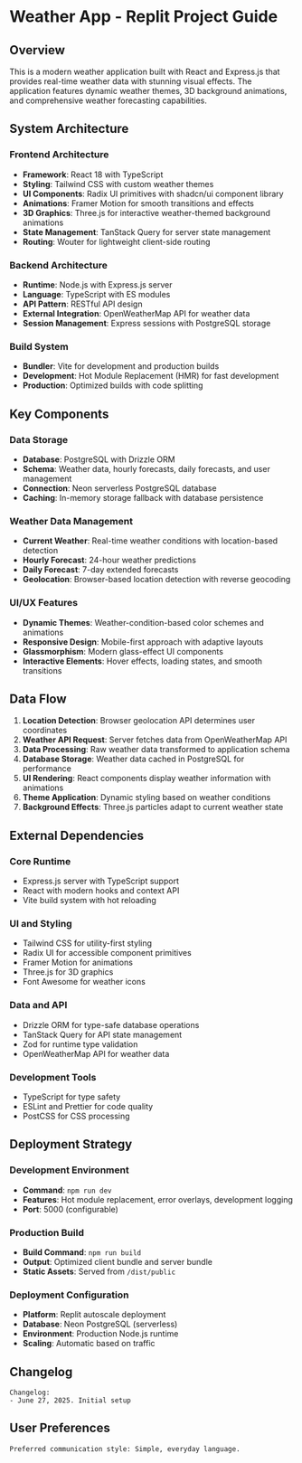 # Weather App - Replit Project Guide

## Overview

This is a modern weather application built with React and Express.js that provides real-time weather data with stunning visual effects. The application features dynamic weather themes, 3D background animations, and comprehensive weather forecasting capabilities.

## System Architecture

### Frontend Architecture
- **Framework**: React 18 with TypeScript
- **Styling**: Tailwind CSS with custom weather themes
- **UI Components**: Radix UI primitives with shadcn/ui component library
- **Animations**: Framer Motion for smooth transitions and effects
- **3D Graphics**: Three.js for interactive weather-themed background animations
- **State Management**: TanStack Query for server state management
- **Routing**: Wouter for lightweight client-side routing

### Backend Architecture
- **Runtime**: Node.js with Express.js server
- **Language**: TypeScript with ES modules
- **API Pattern**: RESTful API design
- **External Integration**: OpenWeatherMap API for weather data
- **Session Management**: Express sessions with PostgreSQL storage

### Build System
- **Bundler**: Vite for development and production builds
- **Development**: Hot Module Replacement (HMR) for fast development
- **Production**: Optimized builds with code splitting

## Key Components

### Data Storage
- **Database**: PostgreSQL with Drizzle ORM
- **Schema**: Weather data, hourly forecasts, daily forecasts, and user management
- **Connection**: Neon serverless PostgreSQL database
- **Caching**: In-memory storage fallback with database persistence

### Weather Data Management
- **Current Weather**: Real-time weather conditions with location-based detection
- **Hourly Forecast**: 24-hour weather predictions
- **Daily Forecast**: 7-day extended forecasts
- **Geolocation**: Browser-based location detection with reverse geocoding

### UI/UX Features
- **Dynamic Themes**: Weather-condition-based color schemes and animations
- **Responsive Design**: Mobile-first approach with adaptive layouts
- **Glassmorphism**: Modern glass-effect UI components
- **Interactive Elements**: Hover effects, loading states, and smooth transitions

## Data Flow

1. **Location Detection**: Browser geolocation API determines user coordinates
2. **Weather API Request**: Server fetches data from OpenWeatherMap API
3. **Data Processing**: Raw weather data transformed to application schema
4. **Database Storage**: Weather data cached in PostgreSQL for performance
5. **UI Rendering**: React components display weather information with animations
6. **Theme Application**: Dynamic styling based on weather conditions
7. **Background Effects**: Three.js particles adapt to current weather state

## External Dependencies

### Core Runtime
- Express.js server with TypeScript support
- React with modern hooks and context API
- Vite build system with hot reloading

### UI and Styling
- Tailwind CSS for utility-first styling
- Radix UI for accessible component primitives
- Framer Motion for animations
- Three.js for 3D graphics
- Font Awesome for weather icons

### Data and API
- Drizzle ORM for type-safe database operations
- TanStack Query for API state management
- Zod for runtime type validation
- OpenWeatherMap API for weather data

### Development Tools
- TypeScript for type safety
- ESLint and Prettier for code quality
- PostCSS for CSS processing

## Deployment Strategy

### Development Environment
- **Command**: `npm run dev`
- **Features**: Hot module replacement, error overlays, development logging
- **Port**: 5000 (configurable)

### Production Build
- **Build Command**: `npm run build`
- **Output**: Optimized client bundle and server bundle
- **Static Assets**: Served from `/dist/public`

### Deployment Configuration
- **Platform**: Replit autoscale deployment
- **Database**: Neon PostgreSQL (serverless)
- **Environment**: Production Node.js runtime
- **Scaling**: Automatic based on traffic

## Changelog

```
Changelog:
- June 27, 2025. Initial setup
```

## User Preferences

```
Preferred communication style: Simple, everyday language.
```
